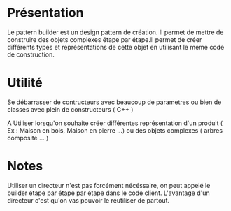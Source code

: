 # Présentation

Le pattern builder est un design pattern de création.
Il permet de mettre de construire des objets complexes étape par étape.Il permet de créer différents types et représentations de cette objet
en utilisant le meme code de construction.

# Utilité

Se débarrasser de contructeurs avec beaucoup de parametres ou bien de classes avec plein de constructeurs ( C++ )

A Utiliser lorsqu'on souhaite créer différentes représentation d'un produit ( Ex : Maison en bois, Maison en pierre ...) ou des objets complexes ( arbres composite ... )

# Notes 
Utiliser un directeur n'est pas forcément nécéssaire, on peut appelé le builder étape par étape par étape dans le code client.
L'avantage d'un directeur c'est qu'on vas pouvoir le réutiliser de partout.